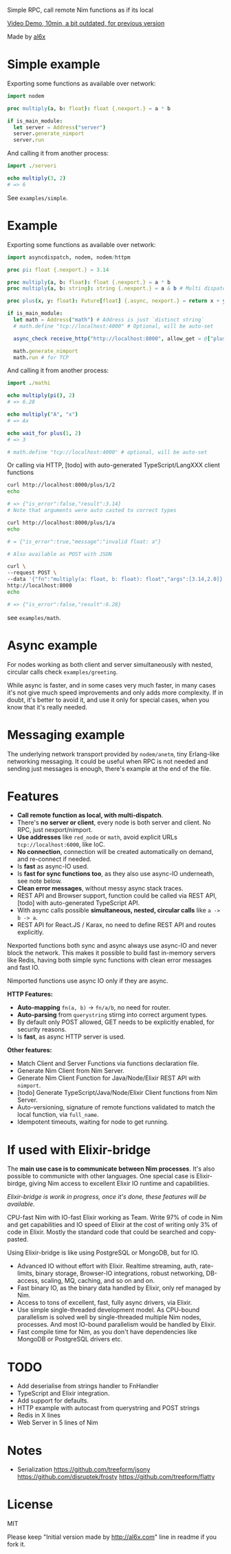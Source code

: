 Simple RPC, call remote Nim functions as if its local

[Video Demo, 10min, a bit outdated, for previous version](https://youtu.be/KUb15vva0vw)

Made by [al6x](http://al6x.com)

# Simple example

Exporting some functions as available over network:

```Nim
import nodem

proc multiply(a, b: float): float {.nexport.} = a * b

if is_main_module:
  let server = Address("server")
  server.generate_nimport
  server.run
```

And calling it from another process:

```Nim
import ./serveri

echo multiply(3, 2)
# => 6
```

See `examples/simple`.

# Example

Exporting some functions as available over network:

```Nim
import asyncdispatch, nodem, nodem/httpm

proc pi: float {.nexport.} = 3.14

proc multiply(a, b: float): float {.nexport.} = a * b
proc multiply(a, b: string): string {.nexport.} = a & b # Multi dispatch supported

proc plus(x, y: float): Future[float] {.async, nexport.} = return x + y # Async supported

if is_main_module:
  let math = Address("math") # Address is just `distinct string`
  # math.define "tcp://localhost:4000" # Optional, will be auto-set

  async_check receive_http("http://localhost:8000", allow_get = @["plus"]) # Optional, for HTTP

  math.generate_nimport
  math.run # for TCP
```

And calling it from another process:

```Nim
import ./mathi

echo multiply(pi(), 2)
# => 6.28

echo multiply("A", "x")
# => Ax

echo wait_for plus(1, 2)
# => 3

# math.define "tcp://localhost:4000" # optional, will be auto-set
```

Or calling via HTTP, [todo] with auto-generated TypeScript/LangXXX client functions

```Bash
curl http://localhost:8000/plus/1/2
echo

# => {"is_error":false,"result":3.14}
# Note that arguments were auto casted to correct types

curl http://localhost:8000/plus/1/a
echo

# = {"is_error":true,"message":"invalid float: a"}

# Also available as POST with JSON

curl \
--request POST \
--data '{"fn":"multiply(a: float, b: float): float","args":[3.14,2.0]}' \
http://localhost:8000
echo

# => {"is_error":false,"result":6.28}
```

see `examples/math`.

# Async example

For nodes working as both client and server simultaneously with nested, circular calls check `examples/greeting`.

While async is faster, and in some cases very much faster, in many cases it's not give much speed improvements
and only adds more complexity. If in doubt, it's better to avoid it, and use it only for special cases,
when you know that it's really needed.

# Messaging example

The underlying network transport provided by `nodem/anetm`, tiny Erlang-like networking messaging. It could be
useful when RPC is not needed and sending just messages is enough, there's example at the end of the file.

# Features

- **Call remote function as local, with multi-dispatch**.
- There's **no server or client**, every node is both server and client. No RPC, just nexport/nimport.
- **Use addresses** like `red_node` or `math`, avoid explicit URLs `tcp://localhost:6000`, like IoC.
- **No connection**, connection will be created automatically on demand, and re-connect if needed.
- Is **fast** as async-IO used.
- Is **fast for sync functions too**, as they also use async-IO underneath, see note below.
- **Clean error messages**, without messy async stack traces.
- REST API and Browser support, function could be called via REST API, [todo] with auto-generated TypeScript API.
- With async calls possible **simultaneous, nested, circular calls** like `a -> b -> a`.
- REST API for React.JS / Karax, no need to define REST API and routes explicitly.

Nexported functions both sync and async always use async-IO and never block the network. This makes it
possible to build fast in-memory servers like Redis, having both simple sync functions with clean error
messages and fast IO.

Nimported functions use async IO only if they are async.

**HTTP Features:**

- **Auto-mapping** `fn(a, b)` -> `fn/a/b`, no need for router.
- **Auto-parsing** from `querystring` stirng into correct argument types.
- By default only POST allowed, GET needs to be explicitly enabled, for security reasons.
- Is **fast**, as async HTTP server is used.

**Other features:**

- Match Client and Server Functions via functions declaration file.
- Generate Nim Client from Nim Server.
- Generate Nim Client Function for Java/Node/Elixir REST API with `nimport`.
- [todo] Generate TypeScript/Java/Node/Elixir Client functions from Nim Server.
- Auto-versioning, signature of remote functions validated to match the local function, via `full_name`.
- Idempotent timeouts, waiting for node to get running.

# If used with Elixir-bridge

The **main use case is to communicate between Nim processes**. It's also possible to communicte with other
languages. One special case is Elixir-birdge, giving Nim access to excellent Elixir IO runtime and capabilities.

*Elixir-bridge is worik in progress, once it's done, these features will be available*.

CPU-fast Nim with IO-fast Elixir working as Team. Write 97% of code in Nim and get capabilities and IO speed of
Elixir at the cost of writing only 3% of code in Elixir. Mostly the standard code that could be searched and
copy-pasted.

Using Elixir-bridge is like using PostgreSQL or MongoDB, but for IO.

- Advanced IO without effort with Elixir. Realtime streaming, auth, rate-limits, binary storage, Browser-IO integrations, robust networking, DB-access, scaling, MQ, caching, and so on and on.
- Fast binary IO, as the binary data handled by Elixir, only ref managed by Nim.
- Access to tons of excellent, fast, fully async drivers, via Elixir.
- Use simple single-threaded development model. As CPU-bound parallelism is solved well by single-threaded
  multiple Nim nodes, processes. And most IO-bound parallelism would be handled by Elixir.
- Fast compile time for Nim, as you don't have dependencies like MongoDB or PostgreSQL drivers etc.

# TODO

- Add deserialise from strings handler to FnHandler
- TypeScript and Elixir integration.
- Add support for defaults.
- HTTP example with autocast from querystring and POST strings
- Redis in X lines
- Web Server in 5 lines of Nim

# Notes

- Serialization https://github.com/treeform/jsony https://github.com/disruptek/frosty
  https://github.com/treeform/flatty

# License

MIT

Please keep "Initial version made by http://al6x.com" line in readme if you fork it.